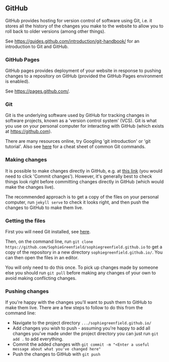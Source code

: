 ## GitHub

GitHub provides hosting for version control of software using Git, i.e. it stores all the history of the changes you make to the website to allow you to roll back to older versions (among other things).

See https://guides.github.com/introduction/git-handbook/ for an introduction to Git and GitHub.


### GitHub Pages

GitHub pages provides deployment of your website in response to pushing changes to a repository on GitHub (provided the GitHub Pages environment is enabled).

See https://pages.github.com/.


### Git

Git is the underlying software used by GitHub for tracking changes in software projects, known as a 'version control system' (VCS). Git is what you use on your personal computer for interacting with GitHub (which exists at https://github.com).

There are many resources online, try Googling 'git introduction' or 'git tutorial'. Also see [here](https://github.github.com/training-kit/downloads/github-git-cheat-sheet/) for a cheat sheet of common Git commands.


### Making changes

It is possible to make changes directly in GitHub, e.g. at [this link](https://github.com/SophieGreenfield/sophiegreenfield.github.io/edit/master/_pages/index.md) (you would need to click 'Commit changes'). However, it's generally best to check things look right before committing changes directly in GitHub (which would make the changes live).

The recommended approach is to get a copy of the files on your personal computer, run `jekyll serve` to check it looks right, and then push the changes to GitHub to make them live.


### Getting the files

First you will need Git installed, see [here](https://git-scm.com/book/en/v2/Getting-Started-Installing-Git).

Then, on the command line, run `git clone https://github.com/SophieGreenfield/sophiegreenfield.github.io` to get a copy of the repository in a new directory `sophiegreenfield.github.io/`. You can then open the files in an editor.

You will only need to do this once. To pick up changes made by someone else you should run `git pull` before making any changes of your own to avoid making conflicting changes.


### Pushing changes

If you're happy with the changes you'll want to push them to GitHub to make them live. There are a few steps to follow to do this from the command line:
- Navigate to the project directory `.../sophiegreenfield.github.io/`
- Add changes you wish to push - assuming you're happy to add all changes you've made under the project directory you can just run `git add .` to add everything.
- Commit the added changes with `git commit -m "<Enter a useful message about what you've changed here"`
- Push the changes to GitHub with `git push`
